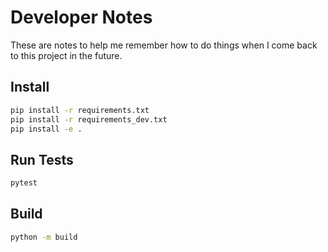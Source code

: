 # Developer Notes

These are notes to help me remember how to do things when I come back to this project in the future.

## Install

  ```bash
  pip install -r requirements.txt
  pip install -r requirements_dev.txt
  pip install -e .
  ```

## Run Tests

  ```bash
  pytest
  ```

## Build

  ```bash
  python -m build
  ```
